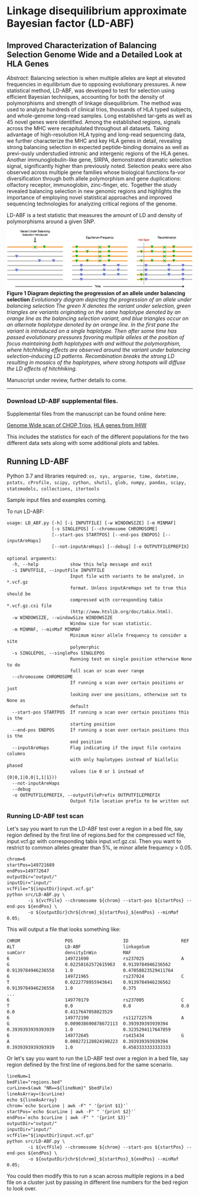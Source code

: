 # Linkage disequilibrium approximate Bayesian factor (LD-ABF)
## Improved Characterization of Balancing Selection Genome Wide and a Detailed Look at HLA Genes

*Abstract:* Balancing selection is when multiple alleles are kept at elevated frequencies in equilibrium due to opposing evolutionary pressures. A new statistical method, LD-ABF, was developed to test for selection using efficient Bayesian techniques, accounting for both the density of polymorphisms and strength of linkage disequilibrium. The method was used to analyze hundreds of clinical trios, thousands of HLA typed subjects, and whole-genome long-read samples. Long established tar-gets as well as 45 novel genes were identified. Among the established regions, signals across the MHC were recapitulated throughout all datasets. Taking advantage of high-resolution HLA typing and long-read sequencing data, we further characterize the MHC and key HLA genes in detail, revealing strong balancing selection in expected peptide-binding domains as well as previ-ously understudied intronic and intergenic regions of the HLA genes. Another immunoglobulin-like gene, SIRPA, demonstrated dramatic selection signal, significantly higher than previously noted. Selection peaks were also observed across multiple gene families whose biological functions fa-vor diversification through both allele polymorphism and gene duplications: olfactory receptor, immunoglobin, zinc-finger, etc. Together the study revealed balancing selection in new genomic regions and highlights the importance of employing novel statistical approaches and improved sequencing technologies for analyzing critical regions of the genome.


LD-ABF is a test statistic that measures the amount of LD and density of polymorphisms around a given SNP.

![Figure 1](https://github.com/tris-10/LD-ABF/blob/main/figures/BalancingSelectionOverTime.jpg)**Figure 1 Diagram depicting the progression of an allele under balancing selection**
*Evolutionary diagram depicting the progression of an allele under balancing selection The green X denotes the variant under selection, green triangles are variants originating on the same haplotype denoted by an orange line as the balancing selection variant, and blue triangles occur on an alternate haplotype denoted by an orange line. In the first pane the variant is introduced on a single haplotype. Then after some time has passed evolutionary pressures favoring multiple alleles  at the position of focus maintaining both haplotypes with and without the polymorphism, where hitchhiking effects are observed around the variant under balancing selection–inducing LD patterns.  Recombination breaks the strong LD resulting in mosaics of the haplotypes, where strong hotspots will diffuse the LD effects of hitchhiking.*

Manuscript under review, further details to come.


-----------------------------------------------------
### Download LD-ABF supplemental files.

Supplemental files from the manuscript can be found online here:

[Genome Wide scan of CHOP Trios](https://upenn.box.com/s/yikbstl82z8g5negl7mbwd7epqapkab5),
[HLA genes from IHIW](https://upenn.box.com/s/vqtso3lhyckwuud0qpjpkp1yd8hx636j)

This includes the statistics for each of the different populations for the two different data sets along with some additional plots and tables.

## Running LD-ABF
Python 3.7 and libraries required: `os, sys, argparse, time, datetime, pstats, cProfile, scipy, cython, shutil, glob, numpy, pandas, scipy, statsmodels, collections, itertools`

Sample input files and examples coming.

To run LD-ABF:


```
usage: LD_ABF.py [-h] [-i INPUTFILE] [-w WINDOWSIZE] [-m MINMAF]
                 [-s SINGLEPOS] [--chromosome CHROMOSOME]
                 [--start-pos STARTPOS] [--end-pos ENDPOS] [--inputAreHaps]
                 [--not-inputAreHaps] [--debug] [-o OUTPUTFILEPREFIX]

optional arguments:
  -h, --help            show this help message and exit
  -i INPUTFILE, --inputFile INPUTFILE
                        Input file with variants to be analyzed, in *.vcf.gz
                        format. Unless inputAreHaps set to true this should be
                        compressed with corresponding tabix *.vcf.gz.csi file
                        (http://www.htslib.org/doc/tabix.html).
  -w WINDOWSIZE, --windowSize WINDOWSIZE
                        Window size for scan statistic.
  -m MINMAF, --minMaf MINMAF
                        Minimum minor allele frequency to consider a site
                        polymorphic
  -s SINGLEPOS, --singlePos SINGLEPOS
                        Running test on single position otherwise None to do
                        full scan or scan over range
  --chromosome CHROMOSOME
                        If running a scan over certain positions or just
                        looking over one positions, otherwise set to None as
                        default
  --start-pos STARTPOS  If running a scan over certain positions this is the
                        starting position
  --end-pos ENDPOS      If running a scan over certain positions this is the
                        end position
  --inputAreHaps        Flag indicating if the input file contains columns
                        with only haplotypes instead of biallelic phased
                        values (ie 0 or 1 instead of {0|0,1|0,0|1,1|1}))
  --not-inputAreHaps
  --debug
  -o OUTPUTFILEPREFIX, --outputFilePrefix OUTPUTFILEPREFIX
                        Output file location prefix to be written out
```



### Running LD-ABF test scan


Let's say you want to run the LD-ABF test over a region in a bed file, say region defined by the first line of regions.bed for the compressed vcf file, input.vcf.gz with corresponding tabix input.vcf.gz.csi. Then you want to restrict to common alleles greater than 5%, ie minor allele frequency > 0.05.

```
chrom=6
startPos=149721689
endPos=149772647
outputDir="output/"
inputDir="input/"
vcfFile="${inputDir}input.vcf.gz"
python src/LD-ABF.py \
        -i ${vcfFile} --chromosome ${chrom} --start-pos ${startPos} --end-pos ${endPos} \
        -o ${outputDir}chr${chrom}_${startPos}_${endPos} --minMaf 0.05;
```

This will output a file that looks something like:
```
CHROM                 POS                   ID                    REF                   ALT                   LD-ABF                linkageSum            sumCorr               densityInWin          MAF
6                     149721690             rs237025              A                     G                     0.02258162572615963   0.9139784946236562    0.9139784946236558    1.0                   0.47058823529411764
6                     149721965             rs237024              C                     T                     0.0222778955943641    0.9139784946236562    0.9139784946236558    1.0                   0.375
...
6                     149770179             rs237005              C                     T                     0.0                   0.0                   0.0                   0.0                   0.4117647058823529
6                     149772190             rs112722576           A                     G                     0.009038690878672113  0.393939393939394     0.3939393939393939    1.0                   0.3235294117647059
6                     149772645             rs415434              G                     A                     0.008272128024190223  0.393939393939394     0.3939393939393939    1.0                   0.4583333333333333
```


Or let's say you want to run the LD-ABF test over a region in a bed file, say region defined by the first line of regions.bed for the same scenario.

```
lineNum=1
bedFile="regions.bed"
curLine=$(awk "NR==${lineNum}" $bedFile)
lineAsArray=($curLine)
echo ${lineAsArray}
chrom=`echo $curLine | awk -F" " '{print $1}'`
startPos=`echo $curLine | awk -F" " '{print $2}'`
endPos=`echo $curLine | awk -F" " '{print $3}'`
outputDir="output/"
inputDir="input/"
vcfFile="${inputDir}input.vcf.gz"
python src/LD-ABF.py \
        -i ${vcfFile} --chromosome ${chrom} --start-pos ${startPos} --end-pos ${endPos} \
        -o ${outputDir}chr${chrom}_${startPos}_${endPos} --minMaf 0.05;
```

You could then modify this to run a scan across multiple regions in a bed file on a cluster just by passing in different line numbers for the bed region to look over.  
